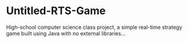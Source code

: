# Untitled-RTS-Game
High-school computer science class project, a simple real-time strategy game built using Java with no external libraries...
